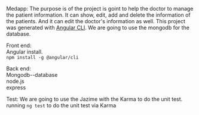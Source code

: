 Medapp:
The purpose is of the project is goint to help the doctor to manage the patient information. It can show, edit, add and delete the information of the patients. And it can edit the doctor's information as well. This project was generated with [Angular CLI](https://github.com/angular/angular-cli). We are going to use the mongodb for the database.

Front end:  
Angular install.  
`npm install -g @angular/cli`
 
Back end:   
Mongodb--database   
node.js   
express   

Test:
We are going to use the Jazime with the Karma to do the unit test.
running `ng test` to do the unit test via Karma

